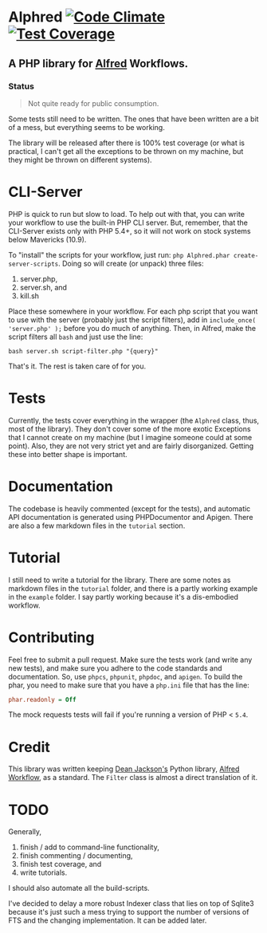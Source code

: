 Alphred [![Code Climate](https://codeclimate.com/github/shawnrice/alphred/badges/gpa.svg)](https://codeclimate.com/github/shawnrice/alphred) [![Test Coverage](https://codeclimate.com/github/shawnrice/alphred/badges/coverage.svg)](https://codeclimate.com/github/shawnrice/alphred)
=======


## A PHP library for [Alfred](http://www.alfredapp.com) Workflows.

### Status
> Not quite ready for public consumption.

Some tests still need to be written. The ones that have been written are a bit of a mess, but everything seems to be working.

The library will be released after there is 100% test coverage (or what is practical, I can't get all the exceptions to be thrown on my machine, but they might be thrown on different systems).

CLI-Server
===
PHP is quick to run but slow to load. To help out with that, you can write your workflow to use the built-in PHP CLI server. But, remember, that the CLI-Server exists only with PHP 5.4+, so it will not work on stock systems below Mavericks (10.9).

To "install" the scripts for your workflow, just run: `php Alphred.phar create-server-scripts`. Doing so will create (or unpack) three files:
1. server.php,
2. server.sh, and
3. kill.sh

Place these somewhere in your workflow. For each php script that you want to use with the server (probably just the script filters), add in `include_once( 'server.php' );` before you do much of anything. Then, in Alfred, make the script filters all `bash` and just use the line:
````shell
bash server.sh script-filter.php "{query}"
````
That's it. The rest is taken care of for you.

Tests
===
Currently, the tests cover everything in the wrapper (the `Alphred` class, thus, most of the library). They don't cover some of the more exotic Exceptions that I cannot create on my machine (but I imagine someone could at some point). Also, they are not very strict yet and are fairly disorganized. Getting these into better shape is important.

Documentation
===
The codebase is heavily commented (except for the tests), and automatic API documentation is generated using PHPDocumentor and Apigen. There are also a few markdown files in the `tutorial` section.

Tutorial
===
I still need to write a tutorial for the library. There are some notes as markdown files in the `tutorial` folder, and there is a partly working example in the `example` folder. I say partly working because it's a dis-embodied workflow.

Contributing
===
Feel free to submit a pull request. Make sure the tests work (and write any new tests), and make sure you adhere to
the code standards and documentation. So, use `phpcs`, `phpunit`, `phpdoc`, and `apigen`. To build the phar, you need
to make sure that you have a `php.ini` file that has the line:
````ini
phar.readonly = Off
````

The mock requests tests will fail if you're running a version of PHP < `5.4`.


Credit
===
This library was written keeping [Dean Jackson's](http://www.deanishe.net/) Python library, [Alfred Workflow](https://github.com/deanishe/alfred-workflow), as a standard. The `Filter` class is almost a direct translation of it.


TODO
====
Generally,

1. finish / add to command-line functionality,
2. finish commenting / documenting,
3. finish test coverage, and
4. write tutorials.

I should also automate all the build-scripts.

I've decided to delay a more robust Indexer class that lies on top of Sqlite3 because it's just such a mess trying
to support the number of versions of FTS and the changing implementation. It can be added later.
